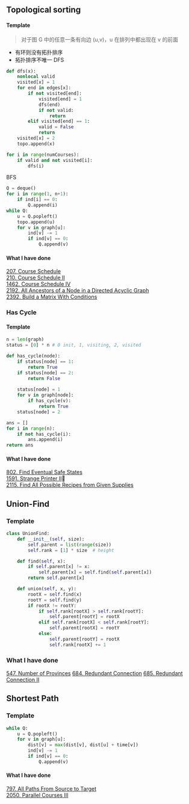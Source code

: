 ## Topological sorting
#### Template
> 对于图 G 中的任意一条有向边 (u,v)，u 在排列中都出现在 v 的前面  

* 有环则没有拓扑排序  
* 拓扑排序不唯一
DFS
``` python
def dfs(x):
    nonlocal valid
    visited[x] = 1
    for end in edges[x]:
        if not visited[end]:
            visited[end] = 1
            dfs(end)
            if not valid:
                return
        elif visited[end] == 1:
            valid = False
            return
    visited[x] = 2
    topo.append(x)

for i in range(numCourses):
    if valid and not visited[i]:
        dfs(i)
```
BFS
``` python
Q = deque()
for i in range(1, n+1):
    if ind[i] == 0:
        Q.append(i)
while Q:
    u = Q.popleft()
    topo.append(u)
    for v in graph[u]:
        ind[v] -= 1
        if ind[v] == 0:
            Q.append(v)
```
#### What I have done
[207. Course Schedule](https://leetcode.com/problems/course-schedule/description/)  
[210. Course Schedule II](https://leetcode.com/problems/course-schedule-ii/)  
[1462. Course Schedule IV](https://leetcode.com/problems/course-schedule-iv/description/)  
[2192. All Ancestors of a Node in a Directed Acyclic Graph](https://leetcode.com/problems/all-ancestors-of-a-node-in-a-directed-acyclic-graph/submissions/1465214609/)  
[2392. Build a Matrix With Conditions](https://leetcode.com/problems/build-a-matrix-with-conditions/description/)  
### Has Cycle
#### Template
``` python
n = len(graph)
status = [0] * n # 0 init, 1, visiting, 2, visited

def has_cycle(node):
    if status[node] == 1:
        return True
    if status[node] == 2:
        return False
    
    status[node] = 1
    for v in graph[node]:
        if has_cycle(v):
            return True
    status[node] = 2

ans = []
for i in range(n):
    if not has_cycle(i):
        ans.append(i)
return ans
```
#### What I have done
[802. Find Eventual Safe States](https://leetcode.com/problems/find-eventual-safe-states/description/)  
[1591. Strange Printer II](https://leetcode.com/problems/strange-printer-ii/description/)🌟  
[2115. Find All Possible Recipes from Given Supplies](https://leetcode.com/problems/find-all-possible-recipes-from-given-supplies/description/)  

## Union-Find
### Template
``` python
class UnionFind:
    def __init__(self, size):
        self.parent = list(range(size))  
        self.rank = [1] * size  # height

    def find(self, x):
        if self.parent[x] != x:
            self.parent[x] = self.find(self.parent[x]) 
        return self.parent[x]

    def union(self, x, y):
        rootX = self.find(x)
        rootY = self.find(y)
        if rootX != rootY:
            if self.rank[rootX] > self.rank[rootY]:
                self.parent[rootY] = rootX
            elif self.rank[rootX] < self.rank[rootY]:
                self.parent[rootX] = rootY
            else:
                self.parent[rootY] = rootX
                self.rank[rootX] += 1
```
### What I have done
[547. Number of Provinces](https://leetcode.com/problems/number-of-provinces/description/)
[684. Redundant Connection](https://leetcode.com/problems/redundant-connection/description/)
[685. Redundant Connection II](https://leetcode.com/problems/redundant-connection-ii/description/)

## Shortest Path
### Template
``` python
while Q:
    u = Q.popleft()
    for v in graph[u]:
        dist[v] = max(dist[v], dist[u] + time[v])
        ind[v] -= 1
        if ind[v] == 0:
            Q.append(v)
```
#### What I have done
[797. All Paths From Source to Target](https://leetcode.com/problems/all-paths-from-source-to-target/description/)  
[2050. Parallel Courses III](https://leetcode.com/problems/parallel-courses-iii/description/)  